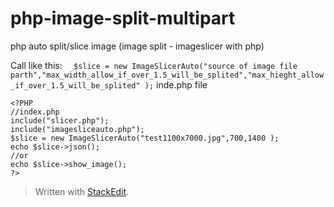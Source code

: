 # php-image-split-multipart
php auto split/slice image (image split - imageslicer with php)

Call like this:
  `  $slice = new ImageSlicerAuto("source of image file parth","max_width_allow_if_over_1.5_will_be_splited","max_hieght_allow_if_over_1.5_will_be_splited" );`
inde.php file

    <?PHP
    //index.php
    include("slicer.php");
    include("imagesliceauto.php");
    $slice = new ImageSlicerAuto("test1100x7000.jpg",700,1400 );
    echo $slice->json();
    //or 
    echo $slice->show_image();
    ?>





> Written with [StackEdit](https://stackedit.io/).
